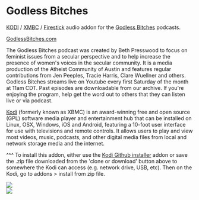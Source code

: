 Godless Bitches<br>
=============================

<a href="https://kodi.tv/">KODI</a> / <a href="https://kodi.tv/">XMBC</a> / <a href="https://www.firesticktricks.com/install-kodi-on-fire-stick.html">Firestick</a> audio addon for the <a href="http://www.godlessbitches.com/">Godless Bitches</a> podcasts.<br>

<a href="http://www.godlessbitches.com/">GodlessBitches.com</a><br>

The Godless Bitches podcast was created by Beth Presswood to focus on feminist issues from a secular perspective and to help increase the presence of women's voices in the secular community. It is a media production of the Atheist Community of Austin and features regular contributions from Jen Peeples, Tracie Harris, Clare Wuellner and others.<br>
Godless Bitches streams live on Youtube every first Saturday of the month at 11am CDT. Past episodes are downloadable from our archive. If you're enjoying the program, help get the word out to others that they can listen live or via podcast.<br>

<a href="www.kodi.tv">Kodi</a> (formerly known as XBMC) is an award-winning free and open source (GPL) software media player and entertainment hub that can be installed on Linux, OSX, Windows, iOS and Android, featuring a 10-foot user interface for use with televisions and remote controls. It allows users to play and view most videos, music, podcasts, and other digital media files from local and network storage media and the internet.<br>

^^^ To install this addon, either use the <a href="https://www.tvaddons.co/github-browser-kodi/">Kodi Github installer</a> addon or save the .zip file downloaded from the 'clone or download' button above to somewhere the Kodi can access (e.g. network drive, USB, etc). Then on the Kodi, go to addons > install from zip file.<br>

<a href="https://www.godlessbitches.com/"><img src="http://www.godlessbitches.com/images/gb-logo.jpg"><br><a href="http://www.kodi.tv"><img src="https://kodi.tv/sites/default/files/page/field_image/about--devices.jpg">
